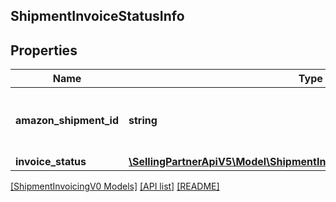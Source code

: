 ## ShipmentInvoiceStatusInfo

## Properties

Name | Type | Description | Notes
------------ | ------------- | ------------- | -------------
**amazon_shipment_id** | **string** | The Amazon-defined shipment identifier. | [optional]
**invoice_status** | [**\SellingPartnerApiV5\Model\ShipmentInvoicingV0\ShipmentInvoiceStatus**](ShipmentInvoiceStatus.md) |  | [optional]

[[ShipmentInvoicingV0 Models]](../) [[API list]](../../Api) [[README]](../../../README.md)
